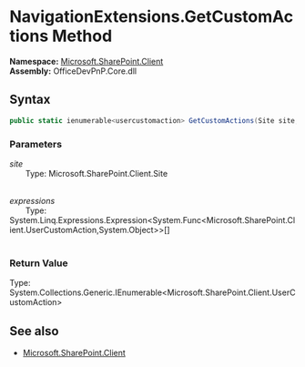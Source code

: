 # NavigationExtensions.GetCustomActions Method  
**Namespace:** [Microsoft.SharePoint.Client](Microsoft.SharePoint.Client.md)  
**Assembly:** OfficeDevPnP.Core.dll  
## Syntax
```C#
public static ienumerable<usercustomaction> GetCustomActions(Site site, Expression<Func<UserCustomAction, Object>>[] expressions)
```
### Parameters
*site*  
&emsp;&emsp;Type: Microsoft.SharePoint.Client.Site  
&emsp;&emsp;  
  
*expressions*  
&emsp;&emsp;Type: System.Linq.Expressions.Expression<System.Func<Microsoft.SharePoint.Client.UserCustomAction,System.Object>>[]  
&emsp;&emsp;  
  
### Return Value
Type: System.Collections.Generic.IEnumerable<Microsoft.SharePoint.Client.UserCustomAction>  

## See also
- [Microsoft.SharePoint.Client](Microsoft.SharePoint.Client.md)
